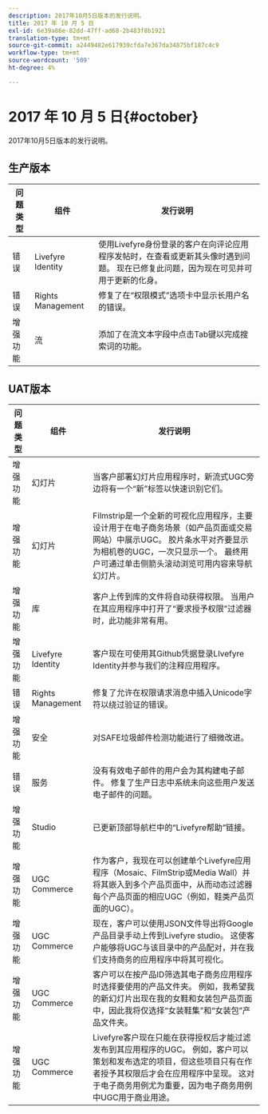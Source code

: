 ```yaml
---
description: 2017年10月5日版本的发行说明。
title: 2017 年 10 月 5 日
exl-id: 6e39a86e-82dd-47ff-ad68-2b483f8b1921
translation-type: tm+mt
source-git-commit: a2449482e617939cfda7e367da34875bf187c4c9
workflow-type: tm+mt
source-wordcount: '509'
ht-degree: 4%

---
```


# 2017 年 10 月 5 日{#october}

2017年10月5日版本的发行说明。

## 生产版本

| **问题类型** | **组件** | **发行说明** |
|---|---|---|
| 错误 | Livefyre Identity | 使用Livefyre身份登录的客户在向评论应用程序发帖时，在查看或更新其头像时遇到问题。 现在已修复此问题，因为现在可见并可用于更新的化身。 |
| 错误 | Rights Management | 修复了在“权限模式”选项卡中显示长用户名的错误。 |
| 增强功能 | 流 | 添加了在流文本字段中点击Tab键以完成搜索词的功能。 |

## UAT版本

| **问题类型** | **组件** | **发行说明** |
|---|---|---|
| 增强功能 | 幻灯片 | 当客户部署幻灯片应用程序时，新流式UGC旁边将有一个“新”标签以快速识别它们。 |
| 增强功能 | 幻灯片 | Filmstrip是一个全新的可视化应用程序，主要设计用于在电子商务场景（如产品页面或交易网站）中展示UGC。 胶片条水平对齐要显示为相机卷的UGC，一次只显示一个。 最终用户可通过单击侧箭头滚动浏览可用内容来导航幻灯片。 |
| 增强功能 | 库 | 客户上传到库的文件将自动获得权限。 当用户在其应用程序中打开了“要求授予权限”过滤器时，此功能非常有用。 |
| 增强功能 | Livefyre Identity | 客户现在可使用其Github凭据登录LIvefyre Identity并参与我们的注释应用程序。 |
| 错误 | Rights Management | 修复了允许在权限请求消息中插入Unicode字符以绕过验证的错误。 |
| 增强功能 | 安全 | 对SAFE垃圾邮件检测功能进行了细微改进。 |
| 错误 | 服务 | 没有有效电子邮件的用户会为其构建电子邮件。 修复了生产日志中系统未向这些用户发送电子邮件的问题。 |
| 增强功能 | Studio | 已更新顶部导航栏中的“Livefyre帮助”链接。 |
| 增强功能 | UGC Commerce | 作为客户，我现在可以创建单个Livefyre应用程序（Mosaic、FilmStrip或Media Wall）并将其嵌入到多个产品页面中，从而动态过滤器每个产品页面的相应UGC（例如，鞋类产品页面的UGC）。 |
| 增强功能 | UGC Commerce | 现在，客户可以使用JSON文件导出将Google产品目录手动上传到Livefyre studio。 这使客户能够将UGC与该目录中的产品配对，并在我们支持商务的应用程序中将其可视化。 |
| 增强功能 | UGC Commerce | 客户可以在按产品ID筛选其电子商务应用程序时选择要使用的产品文件夹。 例如，我希望我的新幻灯片出现在我的女鞋和女装包产品页面中，因此我将仅选择“女装鞋集”和“女装包”产品文件夹。 |
| 增强功能 | UGC Commerce | Livefyre客户现在只能在获得授权后才能过滤发布到其应用程序的UGC。 例如，客户可以策划和发布选定的项目，但这些项目只有在作者授予其权限后才会在应用程序中呈现。 这对于电子商务用例尤为重要，因为电子商务用例中UGC用于商业用途。 |
